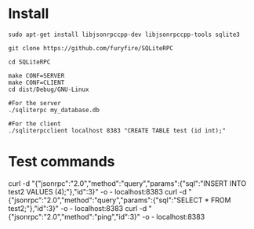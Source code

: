 # Install
```shell
sudo apt-get install libjsonrpccpp-dev libjsonrpccpp-tools sqlite3

git clone https://github.com/furyfire/SQLiteRPC

cd SQLiteRPC

make CONF=SERVER
make CONF=CLIENT
cd dist/Debug/GNU-Linux

#For the server
./sqliterpc my_database.db

#For the client
./sqliterpcclient localhost 8383 "CREATE TABLE test (id int);"
```

# Test commands
curl -d "{\"jsonrpc\":\"2.0\",\"method\":\"query\",\"params\":{\"sql\":\"INSERT INTO test2 VALUES (4);\"},\"id\":3}" -o - localhost:8383
curl -d "{\"jsonrpc\":\"2.0\",\"method\":\"query\",\"params\":{\"sql\":\"SELECT * FROM test2;\"},\"id\":3}" -o - localhost:8383
curl -d "{\"jsonrpc\":\"2.0\",\"method\":\"ping\",\"id\":3}" -o - localhost:8383



